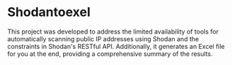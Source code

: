 # Shodantoexel
This project was developed to address the limited availability of tools for automatically scanning public IP addresses using Shodan and the constraints in Shodan's RESTful API. Additionally, it generates an Excel file for you at the end, providing a comprehensive summary of the results.
